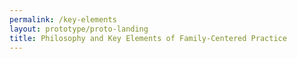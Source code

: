 ```yaml
---
permalink: /key-elements
layout: prototype/proto-landing
title: Philosophy and Key Elements of Family-Centered Practice
---
```


